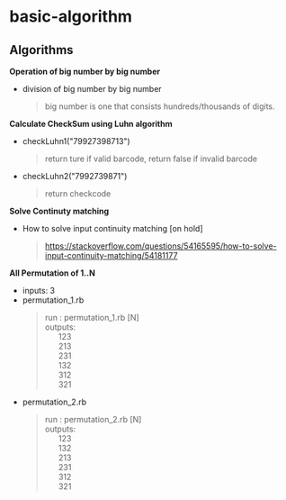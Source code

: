 # basic-algorithm

## Algorithms

**Operation of big number by big number**
- division of big number by big number
  > big number is one that consists hundreds/thousands of digits.

**Calculate CheckSum using Luhn algorithm**
- checkLuhn1("79927398713")
  > return ture if valid barcode, return false if invalid barcode
- checkLuhn2("7992739871")
  > return checkcode

**Solve Continuty matching**
- How to solve input continuity matching [on hold]
  > https://stackoverflow.com/questions/54165595/how-to-solve-input-continuity-matching/54181177

**All Permutation of 1..N**
- inputs: 3
- permutation_1.rb
  > run : permutation_1.rb [N]<br/>
  > outputs:<br/> 
  > &nbsp;&nbsp;&nbsp;&nbsp;&nbsp;&nbsp;123<br/>
  > &nbsp;&nbsp;&nbsp;&nbsp;&nbsp;&nbsp;213<br/>
  > &nbsp;&nbsp;&nbsp;&nbsp;&nbsp;&nbsp;231<br/>
  > &nbsp;&nbsp;&nbsp;&nbsp;&nbsp;&nbsp;132<br/>
  > &nbsp;&nbsp;&nbsp;&nbsp;&nbsp;&nbsp;312<br/>
  > &nbsp;&nbsp;&nbsp;&nbsp;&nbsp;&nbsp;321<br/>
- permutation_2.rb
  > run : permutation_2.rb [N]<br/>
  > outputs:<br/> 
  > &nbsp;&nbsp;&nbsp;&nbsp;&nbsp;&nbsp;123<br/>
  > &nbsp;&nbsp;&nbsp;&nbsp;&nbsp;&nbsp;132<br/>
  > &nbsp;&nbsp;&nbsp;&nbsp;&nbsp;&nbsp;213<br/>
  > &nbsp;&nbsp;&nbsp;&nbsp;&nbsp;&nbsp;231<br/>
  > &nbsp;&nbsp;&nbsp;&nbsp;&nbsp;&nbsp;312<br/>
  > &nbsp;&nbsp;&nbsp;&nbsp;&nbsp;&nbsp;321<br/>
